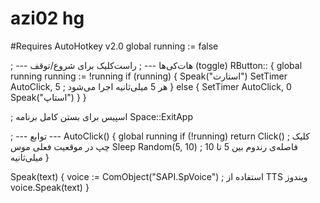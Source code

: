 # azi02 hg
#Requires AutoHotkey v2.0
global running := false

; --- هات‌کی‌ها ---
; راست‌کلیک برای شروع/توقف (toggle)
RButton:: {
    global running
    running := !running
    if (running) {
        Speak("استارت")
        SetTimer AutoClick, 5   ; هر 5 میلی‌ثانیه اجرا می‌شود
    } else {
        SetTimer AutoClick, 0
        Speak("استاپ")
    }
}

; اسپیس برای بستن کامل برنامه
Space::ExitApp

; --- توابع ---
AutoClick() {
    global running
    if (!running)
        return
    Click()                     ; کلیک چپ در موقعیت فعلی موس
    Sleep Random(5, 10)         ; فاصله‌ی رندوم بین 5 تا 10 میلی‌ثانیه
}

Speak(text) {
    voice := ComObject("SAPI.SpVoice")   ; استفاده از TTS ویندوز
    voice.Speak(text)
}

